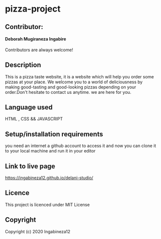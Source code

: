 # pizza-project
## Contributor:
#### Deborah Mugiraneza Ingabire
Contributors are always welcome!

## Description
This is a pizza taste website, it is a website which will help you order some pizzas at your place. 
We welcome you to a world of deliciousness by making good-tasting and good-looking pizzas depending on your order.Don't hesitate to contact us anytime. we are here for you.
## Language used
HTML , CSS && JAVASCRIPT

## Setup/installation requirements
you need an internet a github account to access it and now you can clone it to your local machine and run it in your editor

## Link to live page
https://ingabineza12.github.io/delani-studio/

## Licence
This project is licenced under MIT License

## Copyright
Copyright (c) 2020 Ingabineza12

